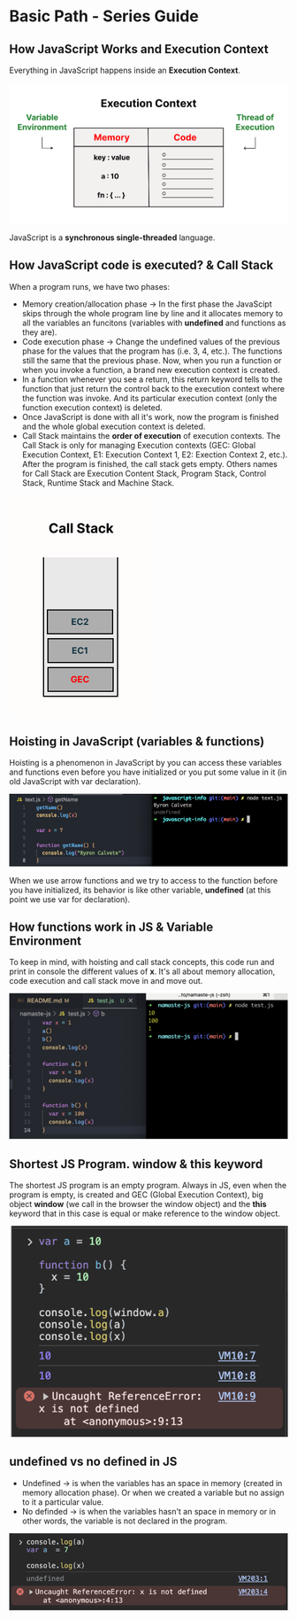 # Basic Path - Series Guide

## How JavaScript Works and Execution Context

Everything in JavaScript happens inside an **Execution Context**.

![](img/execution-context.png)

JavaScript is a **synchronous single-threaded** language.

## How JavaScript code is executed? & Call Stack

When a program runs, we have two phases:
- Memory creation/allocation phase &rarr; In the first phase the JavaScipt skips through the whole program line by line and it allocates memory to all the variables an funcitons (variables with **undefined** and functions as they are).
- Code execution phase &rarr; Change the undefined values of the previous phase for the values that the program has (i.e. 3, 4, etc.). The functions still the same that the previous phase. Now, when you run a function or when you invoke a function, a brand new execution context is created.
- In a function whenever you see a return, this return keyword tells to the function that just return the control back to the execution context where the function was invoke. And its particular execution context (only the function execution context) is deleted.
- Once JavaScript is done with all it's work, now the program is finished and the whole global execution context is deleted.
- Call Stack maintains the **order of execution** of execution contexts. The Call Stack is only for managing Execution contexts (GEC: Global Execution Context, E1: Execution Context 1, E2: Exection Context 2, etc.). After the program is finished, the call stack gets empty. Others names for Call Stack are Execution Content Stack, Program Stack, Control Stack, Runtime Stack and Machine Stack.

![](img/call-stack.png)

## Hoisting in JavaScript (variables & functions)

Hoisting is a phenomenon in JavaScript by you can access these variables and functions even before you have initialized or you put some value in it (in old JavaScript with var declaration).

![](img/hoisting-with-var.png)

When we use arrow functions and we try to access to the function before you have initialized, its behavior is like other variable, **undefined** (at this point we use var for declaration).

## How functions work in JS & Variable Environment

To keep in mind, with hoisting and call stack concepts, this code run and print in console the different values of **x**. It's all about memory allocation, code execution and call stack move in and move out.

![](img/function-variable-environment.png)

## Shortest JS Program. window & this keyword

The shortest JS program is an empty program. Always in JS, even when the program is empty, is created and GEC (Global Execution Context), big object **window** (we call in the browser the window object) and the **this** keyword that in this case is equal or make reference to the window object.

![](img/shortest-js-program.png)

## undefined vs no defined in JS

- Undefined &rarr; is when the variables has an space in memory (created in memory allocation phase). Or when we created a variable but no assign to it a particular value.
- No definded &rarr; is when the variables hasn't an space in memory or in other words, the variable is not declared in the program.

![](img/undefined-vs-no-defined.png)